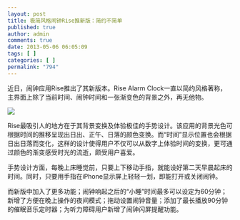 ```yaml
---
layout: post
title: 极简风格闹钟Rise推新版：简约不简单
published: true
author: admin
comments: true
date: 2013-05-06 06:05:09
tags: [ ]
categories: [ ]
permalink: "794"
---
```

近日，闹钟应用Rise推出了其新版本。Rise Alarm Clock一直以简约风格著称，主界面上除了当前时间、闹钟时间和一张渐变色的背景之外，再无他物。

![][1]

Rise最吸引人的地方在于其背景变换及体验极佳的手势设计。该应用的背景光色可根据时间的推移呈现出日出、正午、日落的颜色变换。而“时间”显示位置也会根据日出日落而变化，这样的设计使得用户不仅可以从数字上体验时间的变换，更可通过颜色的渐变感受时光的流逝，颇受用户喜爱。

手势设计方面，每晚上床睡觉前，只要上下移动手指，就能设好第二天早晨起床的时间。同时，只要用手指在iPhone显示屏上轻轻一划，即能打开或关闭闹钟。

而新版中加入了更多功能；闹钟响起之后的“小睡”时间最多可以设定为60分钟；新增了方便在晚上操作的夜间模式；拖动设置闹钟音量；添加了最长播放90分钟的催眠音乐定时器；为听力障碍用户新增了闹钟闪屏提醒功能。

 [1]: http://yongz.com/yz/wp-content/uploads/2013/05/Img371826604.jpg